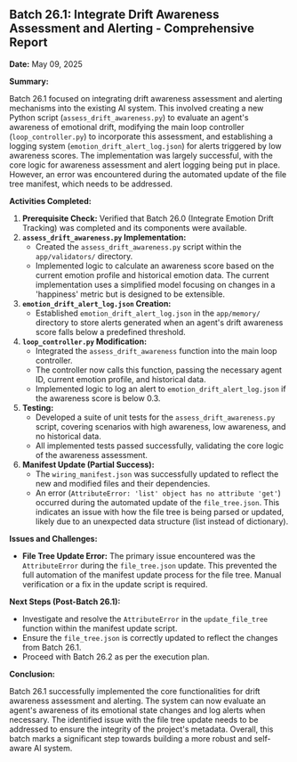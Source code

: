 ## Batch 26.1: Integrate Drift Awareness Assessment and Alerting - Comprehensive Report

**Date:** May 09, 2025

**Summary:**

Batch 26.1 focused on integrating drift awareness assessment and alerting mechanisms into the existing AI system. This involved creating a new Python script (`assess_drift_awareness.py`) to evaluate an agent's awareness of emotional drift, modifying the main loop controller (`loop_controller.py`) to incorporate this assessment, and establishing a logging system (`emotion_drift_alert_log.json`) for alerts triggered by low awareness scores. The implementation was largely successful, with the core logic for awareness assessment and alert logging being put in place. However, an error was encountered during the automated update of the file tree manifest, which needs to be addressed.

**Activities Completed:**

1.  **Prerequisite Check:** Verified that Batch 26.0 (Integrate Emotion Drift Tracking) was completed and its components were available.
2.  **`assess_drift_awareness.py` Implementation:**
    *   Created the `assess_drift_awareness.py` script within the `app/validators/` directory.
    *   Implemented logic to calculate an awareness score based on the current emotion profile and historical emotion data. The current implementation uses a simplified model focusing on changes in a 'happiness' metric but is designed to be extensible.
3.  **`emotion_drift_alert_log.json` Creation:**
    *   Established `emotion_drift_alert_log.json` in the `app/memory/` directory to store alerts generated when an agent's drift awareness score falls below a predefined threshold.
4.  **`loop_controller.py` Modification:**
    *   Integrated the `assess_drift_awareness` function into the main loop controller.
    *   The controller now calls this function, passing the necessary agent ID, current emotion profile, and historical data.
    *   Implemented logic to log an alert to `emotion_drift_alert_log.json` if the awareness score is below 0.3.
5.  **Testing:**
    *   Developed a suite of unit tests for the `assess_drift_awareness.py` script, covering scenarios with high awareness, low awareness, and no historical data.
    *   All implemented tests passed successfully, validating the core logic of the awareness assessment.
6.  **Manifest Update (Partial Success):**
    *   The `wiring_manifest.json` was successfully updated to reflect the new and modified files and their dependencies.
    *   An error (`AttributeError: 'list' object has no attribute 'get'`) occurred during the automated update of the `file_tree.json`. This indicates an issue with how the file tree is being parsed or updated, likely due to an unexpected data structure (list instead of dictionary).

**Issues and Challenges:**

*   **File Tree Update Error:** The primary issue encountered was the `AttributeError` during the `file_tree.json` update. This prevented the full automation of the manifest update process for the file tree. Manual verification or a fix in the update script is required.

**Next Steps (Post-Batch 26.1):**

*   Investigate and resolve the `AttributeError` in the `update_file_tree` function within the manifest update script.
*   Ensure the `file_tree.json` is correctly updated to reflect the changes from Batch 26.1.
*   Proceed with Batch 26.2 as per the execution plan.

**Conclusion:**

Batch 26.1 successfully implemented the core functionalities for drift awareness assessment and alerting. The system can now evaluate an agent's awareness of its emotional state changes and log alerts when necessary. The identified issue with the file tree update needs to be addressed to ensure the integrity of the project's metadata. Overall, this batch marks a significant step towards building a more robust and self-aware AI system.
